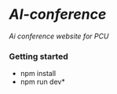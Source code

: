 # *AI-conference*

*Ai conference website for PCU* 

### Getting started

- npm install
- npm run dev*